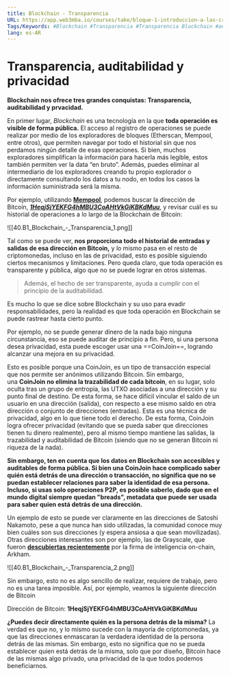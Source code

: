 ```yaml
---
title: Blockchain - Transparencia
URL: https://app.web3mba.io/courses/take/bloque-1-introduccion-a-las-criptomonedas/texts/35677860-u2-5-blockchain-transparencia
Tags/Keywords: #Blockchain #Transparencia #Transparencia Blockchain #auditabilidad #privacidad
lang: es-AR
---
```

# Transparencia, auditabilidad y privacidad
**Blockchain nos ofrece tres grandes conquistas: Transparencia, auditabilidad y prvacidad.**

En primer lugar, _Blockchain_ es una tecnología en la que **toda operación es visible de forma pública.** El acceso al registro de operaciones se puede realizar por medio de los exploradores de bloques (Etherscan, Mempool, entre otros), que permiten navegar por todo el historial sin que nos perdamos ningún detalle de esas operaciones. Si bien, muchos exploradores simplifican la información para hacerla más legible, estos también permiten ver la data “en bruto”. Además, puedes eliminar al intermediario de los exploradores creando tu propio explorador o directamente consultando los datos a tu nodo, en todos los casos la información suministrada será la misma. 

Por ejemplo, utilizando [**Mempool**](https://mempool.space/), podemos buscar la dirección de Bitcoin, [**_1HeqjSjYEKFG4hMBU3CoAHtVkGiKBKdMuu_**](https://mempool.space/es/address/1HeqjSjYEKFG4hMBU3CoAHtVkGiKBKdMuu), y revisar cuál es su historial de operaciones a lo largo de la Blockchain de Bitcoin:

![[40.B1_Blockchain_-_Transparencia_1.png]]

Tal como se puede ver, **nos proporciona todo el historial de entradas y salidas de esa dirección en Bitcoin,** y lo mismo pasa en el resto de criptomonedas, incluso en las de privacidad, esto es posible siguiendo ciertos mecanismos y limitaciones. Pero queda claro, que toda operación es transparente y pública, algo que no se puede lograr en otros sistemas. 

> Además, el hecho de ser transparente, ayuda a cumplir con el principio de la auditabilidad.

Es mucho lo que se dice sobre Blockchain y su uso para evadir responsabilidades, pero la realidad es que toda operación en Blockchain se puede rastrear hasta cierto punto. 

Por ejemplo, no se puede generar dinero de la nada bajo ninguna circunstancia, eso se puede auditar de principio a fin. Pero, si una persona desea privacidad, esta puede escoger usar una ==CoinJoin==, logrando alcanzar una mejora en su privacidad. 

Esto es posible porque una CoinJoin, es un tipo de transacción especial que nos permite ser anónimos utilizando Bitcoin. Sin embargo, una **CoinJoin no elimina la trazabilidad de cada bitcoin**, en su lugar, solo oculta tras un grupo de entropía, las UTXO asociadas a una dirección y su punto final de destino. De esta forma, se hace difícil vincular el saldo de un usuario en una dirección (salida), con respecto a ese mismo saldo en otra dirección o conjunto de direcciones (entradas). Esta es una técnica de privacidad, algo en lo que tiene todo el derecho. De esta forma, CoinJoin logra ofrecer privacidad (evitando que se pueda saber que direcciones tienen tu dinero realmente), pero al mismo tiempo mantiene las salidas, la trazabilidad y auditabilidad de Bitcoin (siendo que no se generan Bitcoin ni riqueza de la nada). 

**Sin embargo, ten en cuenta que los datos en Blockchain son accesibles y auditables de forma pública. Si bien una CoinJoin hace complicado saber quién está detrás de una dirección o transacción, no significa que no se puedan establecer relaciones para saber la identidad de esa persona. Incluso, si usas solo operaciones P2P, es posible saberlo, dado que en el mundo digital siempre quedan "breads", metadata que puede ser usada para saber quien está detrás de una dirección.** 

Un ejemplo de esto se puede ver claramente en las direcciones de Satoshi Nakamoto, pese a que nunca han sido utilizadas, la comunidad conoce muy bien cuáles son sus direcciones (y espera ansiosa a que sean movilizadas). Otras direcciones interesantes son por ejemplo, las de Grayscale, que fueron [**descubiertas recientemente**](https://twitter.com/ArkhamIntel/status/1699461141066359180) por la firma de inteligencia on-chain, Arkham.

![[40.B1_Blockchain_-_Transparencia_2.png]]

Sin embargo, esto no es algo sencillo de realizar, requiere de trabajo, pero no es una tarea imposible. Así, por ejemplo, veamos la siguiente dirección de Bitcoin 

Dirección de Bitcoin: **1HeqjSjYEKFG4hMBU3CoAHtVkGiKBKdMuu**

**¿Puedes decir directamente quién es la persona detrás de la misma?** La verdad es que no, y lo mismo sucede con la mayoría de criptomonedas, ya que las direcciones enmascaran la verdadera identidad de la persona detrás de las mismas. Sin embargo, esto no significa que no se pueda establecer quien está detrás de la misma, solo que por diseño, Bitcoin hace de las mismas algo privado, una privacidad de la que todos podemos beneficiarnos.